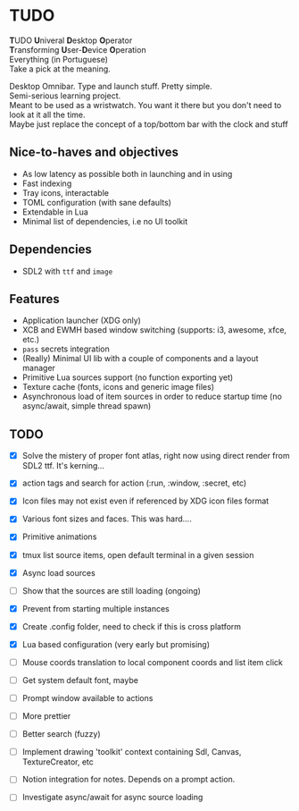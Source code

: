 # TUDO
**T**UDO **U**niveral **D**esktop **O**perator  
**T**ransforming **U**ser-**D**evice **O**peration  
Everything (in Portuguese)  
Take a pick at the meaning.  

Desktop Omnibar. Type and launch stuff. Pretty simple.  
Semi-serious learning project.  
Meant to be used as a wristwatch. You want it there but you don't need to look at it all the time.  
Maybe just replace the concept of a top/bottom bar with the clock and stuff  

## Nice-to-haves and objectives
- As low latency as possible both in launching and in using
- Fast indexing
- Tray icons, interactable
- TOML configuration (with sane defaults)
- Extendable in Lua
- Minimal list of dependencies, i.e no UI toolkit

## Dependencies
- SDL2 with `ttf` and `image`

## Features
- Application launcher (XDG only)
- XCB and EWMH based window switching (supports: i3, awesome, xfce, etc.)
- `pass` secrets integration
- (Really) Minimal UI lib with a couple of components and a layout manager
- Primitive Lua sources support (no function exporting yet)
- Texture cache (fonts, icons and generic image files)
- Asynchronous load of item sources in order to reduce startup time (no async/await, simple thread spawn)

## TODO
- [x] Solve the mistery of proper font atlas, right now using direct render from SDL2 ttf. It's kerning...
- [x] action tags and search for action (:run, :window, :secret, etc)
- [x] Icon files may not exist even if referenced by XDG icon files format
- [x] Various font sizes and faces. This was hard....
- [x] Primitive animations
- [x] tmux list source items, open default terminal in a given session
- [x] Async load sources
- [ ] Show that the sources are still loading (ongoing)
- [x] Prevent from starting multiple instances
- [x] Create .config folder, need to check if this is cross platform
- [x] Lua based configuration (very early but promising)
- [ ] Mouse coords translation to local component coords and list item click
- [ ] Get system default font, maybe
- [ ] Prompt window available to actions
- [ ] More prettier  
- [ ] Better search (fuzzy)
- [ ] Implement drawing 'toolkit' context containing Sdl, Canvas, TextureCreator, etc
- [ ] Notion integration for notes. Depends on a prompt action.
- [ ] Investigate async/await for async source loading

